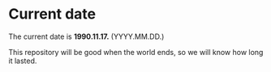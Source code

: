 # Current date

The current date is **1990.11.17.** (YYYY.MM.DD.)

This repository will be good when the world ends, so we will know how long it lasted.
